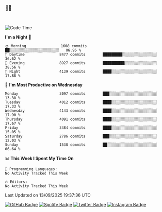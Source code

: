 ### 🤙🍺

<!-- <a href="https://github-readme-stats.vercel.app/api?username=hzak2xx&count_private=true&show_icons=true&theme=dracula">
  <img align="center" src="https://github-readme-stats.vercel.app/api?username=hzak2xx&count_private=true&show_icons=true&theme=dracula" />
</a>
</br> -->
</br>

<!--START_SECTION:waka-->
![Code Time](http://img.shields.io/badge/Code%20Time-4%2C209%20hrs%2040%20mins-blue)

**I'm a Night 🦉** 

```text
🌞 Morning                1608 commits        ██░░░░░░░░░░░░░░░░░░░░░░░   06.95 % 
🌆 Daytime                8477 commits        █████████░░░░░░░░░░░░░░░░   36.62 % 
🌃 Evening                8927 commits        ██████████░░░░░░░░░░░░░░░   38.56 % 
🌙 Night                  4139 commits        ████░░░░░░░░░░░░░░░░░░░░░   17.88 % 
```
📅 **I'm Most Productive on Wednesday** 

```text
Monday                   3097 commits        ███░░░░░░░░░░░░░░░░░░░░░░   13.38 % 
Tuesday                  4012 commits        ████░░░░░░░░░░░░░░░░░░░░░   17.33 % 
Wednesday                4143 commits        ████░░░░░░░░░░░░░░░░░░░░░   17.90 % 
Thursday                 4091 commits        ████░░░░░░░░░░░░░░░░░░░░░   17.67 % 
Friday                   3484 commits        ████░░░░░░░░░░░░░░░░░░░░░   15.05 % 
Saturday                 2786 commits        ███░░░░░░░░░░░░░░░░░░░░░░   12.03 % 
Sunday                   1538 commits        ██░░░░░░░░░░░░░░░░░░░░░░░   06.64 % 
```


📊 **This Week I Spent My Time On** 

```text
💬 Programming Languages: 
No Activity Tracked This Week

🔥 Editors: 
No Activity Tracked This Week
```


 Last Updated on 13/09/2025 19:37:36 UTC
<!--END_SECTION:waka-->

[![GitHub Badge](https://img.shields.io/badge/GitHub-100000?style=for-the-badge&logo=github&logoColor=white)](https://github.com/hzak2xx)
[![Spotify Badge](https://img.shields.io/badge/Spotify-1ED760?&style=for-the-badge&logo=spotify&logoColor=white)](https://open.spotify.com/user/uf90s6sbbh75a1mt44clkhkvf)
[![Twitter Badge](https://img.shields.io/badge/Twitter-1DA1F2?style=for-the-badge&logo=twitter&logoColor=white)](https://twitter.com/hzak2xx)
[![Instagram Badge](https://img.shields.io/badge/Instagram-E4405F?style=for-the-badge&logo=instagram&logoColor=white)](https://www.instagram.com/hzak2xx/)
